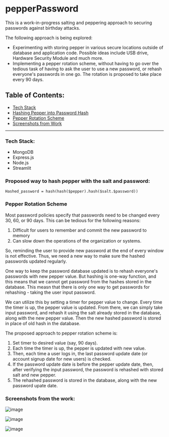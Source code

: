 # pepperPassword

This is a work-in-progress salting and peppering approach to securing passwords against birthday attacks. 

The following approach is being explored:

<ul>
  <li>Experimenting with storing pepper in various secure locations outside of database and application code. Possible ideas include USB drive, Hardware Security Module and much more.</li>
  <li>Implementing a pepper rotation scheme, without having to go over the tedious task of having to ask the user to use a new password, or rehash everyone's passwords in one go. The rotation is proposed to take place every 90 days.</li>
</ul>

<h2>Table of Contents:</h2>

<ul>
  <li><a href="#techstack">Tech Stack</a></li>
  <li><a href="#hash">Hashing Pepper into Password Hash</a></li>
  <li><a href="#rotation">Pepper Rotation Scheme</a></li>
  <li><a href="#screenshots">Screenshots from Work</a></li>
</ul>

<hr>

<h3 id="techstack">Tech Stack:</h3>

<ul>
  <li>MongoDB</li>
  <li>Express.js</li>
  <li>Node.js</li>
  <li>Streamlit</li>
</ul>

<h3 id="hash">Proposed way to hash pepper with the salt and password:</h3>

```Hashed_password = hash(hash($pepper).hash($salt.$password))```

<h3 id="rotation">Pepper Rotation Scheme</h3>

Most password policies specify that passwords need to be changed every 30, 60, or 90 days. This can be tedious for the following reasons:

<ol>
  <li>Difficult for users to remember and commit the new password to memory</li>
  <li>Can slow down the operations of the organization or systems.</li>
</ol>

So, reminding the user to provide new password at the end of every window is not effective. Thus, we need a new way to make sure the hashed passwords updated regularly.

One way to keep the password database updated is to rehash everyone's passwords with new pepper value. But hashing is one-way function, and this means that we cannot get password from the hashes stored in the database. This measn that there is only one way to get passwords for rehashing - taking the user input password.

We can utilize this by setting a timer for pepper value to change. Every time the timer is up, the pepper value is updated. From there, we can simply take input password, and rehash it using the salt already stored in the database, along with the new pepper value. Then the new hashed password is stored in place of old hash in the database.

The proposed approach to pepper rotation scheme is:

<ol>
  <li>Set timer to desired value (say, 90 days).</li>
  <li>Each time the timer is up, the pepper is updated with new value.</li>
  <li>Then, each time a user logs in, the last password update date (or account signup date for new users) is checked.</li>
  <li>If the password update date is before the pepper update date, then, after verifying the input password, the password is rehashed with stored salt and new pepper.</li>
  <li>The rehashed password is stored in the database, along with the new password upate date.</li>
</ol>

<h3 id="screenshots">Screenshots from the work:</h3>

![image](https://github.com/ShreeluSantosh/pepperPassword/assets/94289402/eb890ec3-3262-4bdd-b0fc-ea6ae86151af)

![image](https://github.com/ShreeluSantosh/pepperPassword/assets/94289402/b27ce45e-a082-47f1-9748-fdde58864a37)

![image](https://github.com/ShreeluSantosh/pepperPassword/assets/94289402/b66c35ad-3f05-4589-95f8-250ed82279a1)
